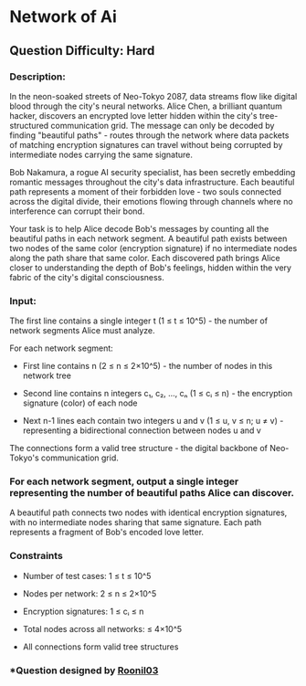 # Network of Ai
## Question Difficulty: Hard
### Description:
In the neon-soaked streets of Neo-Tokyo 2087, data streams flow like digital blood through the city's neural networks. Alice Chen, a brilliant quantum hacker, discovers an encrypted love letter hidden within the city's tree-structured communication grid. The message can only be decoded by finding "beautiful paths" - routes through the network where data packets of matching encryption signatures can travel without being corrupted by intermediate nodes carrying the same signature.

Bob Nakamura, a rogue AI security specialist, has been secretly embedding romantic messages throughout the city's data infrastructure. Each beautiful path represents a moment of their forbidden love - two souls connected across the digital divide, their emotions flowing through channels where no interference can corrupt their bond.

Your task is to help Alice decode Bob's messages by counting all the beautiful paths in each network segment. A beautiful path exists between two nodes of the same color (encryption signature) if no intermediate nodes along the path share that same color. Each discovered path brings Alice closer to understanding the depth of Bob's feelings, hidden within the very fabric of the city's digital consciousness.

### Input:
The first line contains a single integer t (1 ≤ t ≤ 10^5) - the number of network segments Alice must analyze.

For each network segment:
- First line contains n (2 ≤ n ≤ 2×10^5) - the number of nodes in this network tree

- Second line contains n integers c₁, c₂, ..., cₙ (1 ≤ cᵢ ≤ n) - the encryption signature (color) of each node

- Next n-1 lines each contain two integers u and v (1 ≤ u, v ≤ n; u ≠ v) - representing a bidirectional connection between nodes u and v

The connections form a valid tree structure - the digital backbone of Neo-Tokyo's communication grid.

### For each network segment, output a single integer representing the number of beautiful paths Alice can discover.

A beautiful path connects two nodes with identical encryption signatures, with no intermediate nodes sharing that same signature. Each path represents a fragment of Bob's encoded love letter.

### Constraints

- Number of test cases: 1 ≤ t ≤ 10^5

- Nodes per network: 2 ≤ n ≤ 2×10^5

- Encryption signatures: 1 ≤ cᵢ ≤ n

- Total nodes across all networks: ≤ 4×10^5

- All connections form valid tree structures


### *Question designed by <a href="https://github.com/Roonil03">Roonil03</a>